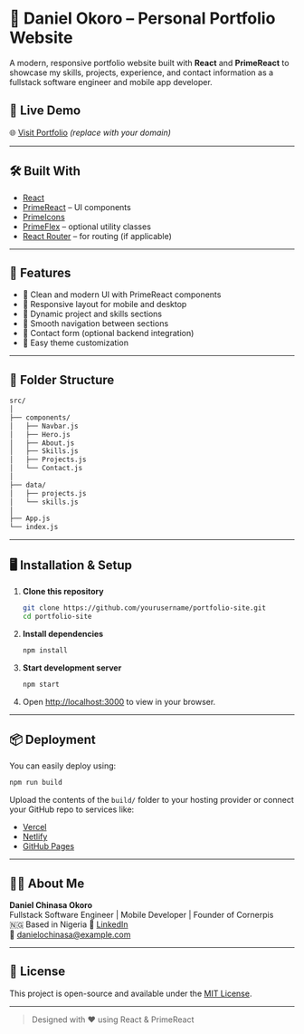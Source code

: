 # 💼 Daniel Okoro – Personal Portfolio Website

A modern, responsive portfolio website built with **React** and **PrimeReact** to showcase my skills, projects, experience, and contact information as a fullstack software engineer and mobile app developer.

## 🚀 Live Demo

🌐 [Visit Portfolio](https://yourdomain.com) _(replace with your domain)_

---

## 🛠️ Built With

- [React](https://reactjs.org/)
- [PrimeReact](https://primereact.org/) – UI components
- [PrimeIcons](https://primefaces.org/primereact/icons/)
- [PrimeFlex](https://primefaces.org/primeflex/) – optional utility classes
- [React Router](https://reactrouter.com/) – for routing (if applicable)

---

## 📸 Features

- 🔹 Clean and modern UI with PrimeReact components
- 🔹 Responsive layout for mobile and desktop
- 🔹 Dynamic project and skills sections
- 🔹 Smooth navigation between sections
- 🔹 Contact form (optional backend integration)
- 🔹 Easy theme customization

---

## 🧱 Folder Structure

```bash
src/
│
├── components/
│   ├── Navbar.js
│   ├── Hero.js
│   ├── About.js
│   ├── Skills.js
│   ├── Projects.js
│   └── Contact.js
│
├── data/
│   ├── projects.js
│   └── skills.js
│
├── App.js
└── index.js
```

---

## 🖥️ Installation & Setup

1. **Clone this repository**

   ```bash
   git clone https://github.com/yourusername/portfolio-site.git
   cd portfolio-site
   ```

2. **Install dependencies**

   ```bash
   npm install
   ```

3. **Start development server**

   ```bash
   npm start
   ```

4. Open [http://localhost:3000](http://localhost:3000) to view in your browser.

---

## 📦 Deployment

You can easily deploy using:

```bash
npm run build
```

Upload the contents of the `build/` folder to your hosting provider or connect your GitHub repo to services like:

- [Vercel](https://vercel.com/)
- [Netlify](https://netlify.com/)
- [GitHub Pages](https://pages.github.com/)

---

## 🙋‍♂️ About Me

**Daniel Chinasa Okoro**  
Fullstack Software Engineer | Mobile Developer | Founder of Cornerpis  
🇳🇬 Based in Nigeria
🔗 [LinkedIn](https://linkedin.com/in/danielchinasa)  
📧 danielochinasa@example.com

---

## 📜 License

This project is open-source and available under the [MIT License](LICENSE).

---

> Designed with ❤️ using React & PrimeReact
